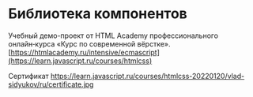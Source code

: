 # Библиотека компонентов
Учебный демо-проект от HTML Academy профессионального онлайн‑курса «Курс по современной вёрстке».
[https://htmlacademy.ru/intensive/ecmascript](https://learn.javascript.ru/courses/htmlcss)

Сертификат
https://learn.javascript.ru/courses/htmlcss-20220120/vlad-sidyukov/ru/certificate.jpg
